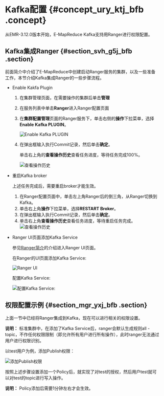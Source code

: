 # Kafka配置 {#concept_ury_ktj_bfb .concept}

从EMR-3.12.0版本开始，E-MapReduce Kafka支持用Ranger进行权限配置。

## Kafka集成Ranger {#section_svh_g5j_bfb .section}

前面简介中介绍了E-MapReduce中创建启动Ranger服务的集群，以及一些准备工作，本节介绍Kafka集成Ranger的一些步骤流程。

-   Enable Kakfa Plugin
    1.  在集群管理页面，在需要操作的集群后单击**管理**
    2.  在服务列表中单击**Ranger**进入Ranger配置页面
    3.  在**集群配置管理**页面的Ranger服务下，单击右侧的**操作**下拉菜单，选择**Enable Kafka PLUGIN**。

        ![Enable Kafka PLUGIN](http://static-aliyun-doc.oss-cn-hangzhou.aliyuncs.com/assets/img/17952/155255263011548_zh-CN.png)

    4.  在弹出框输入执行Commit记录，然后单击**确定**。

        单击右上角的**查看操作历史**查看任务进度，等待任务完成100%。

        ![查看操作历史](http://static-aliyun-doc.oss-cn-hangzhou.aliyuncs.com/assets/img/17952/155255263011549_zh-CN.png)

-   重启Kafka broker

    上述任务完成后，需要重启broker才能生效。

    1.  在Ranger配置页面中，单击左上角Ranger后的倒三角，从Ranger切换到Kafka。
    2.  单击右上角**操作**下拉菜单，选择**RESTART Broker**。
    3.  在弹出框输入执行Commit记录，然后单击**确定**。
    4.  单击右上角**查看操作历史**查看任务进度，等待重启任务完成。
    ![查看操作历史](http://static-aliyun-doc.oss-cn-hangzhou.aliyuncs.com/assets/img/17952/155255263111556_zh-CN.png)

-   Ranger UI页面添加Kafka Service

    参见[Ranger简介](intl.zh-CN/用户指南/组件授权/RANGER/Ranger简介.md#)的介绍进入Ranger UI页面。

    在Ranger的UI页面添加Kafka Service:

    ![Ranger UI](http://static-aliyun-doc.oss-cn-hangzhou.aliyuncs.com/assets/img/17952/155255263111560_zh-CN.png)

    配置Kafka Service:

    ![配置Kafka Service:](http://static-aliyun-doc.oss-cn-hangzhou.aliyuncs.com/assets/img/17952/155255263111561_zh-CN.png)


## 权限配置示例 {#section_mgr_yxj_bfb .section}

上面一节中已经将Ranger集成到Kafka，现在可以进行相关的权限设置。

**说明：** 标准集群中，在添加了Kafka Service后，ranger会默认生成规则all - topic，不作任何权限限制（即允许所有用户进行所有操作），此时ranger无法通过用户进行权限识别。

以test用户为例，添加Publish权限：

![添加Publish权限](http://static-aliyun-doc.oss-cn-hangzhou.aliyuncs.com/assets/img/17952/155255263111563_zh-CN.png)

按照上述步骤设置添加一个Policy后，就实现了对test的授权，然后用户test就可以对test的topic进行写入操作。

**说明：** Policy添加后需要1分钟左右才会生效。


